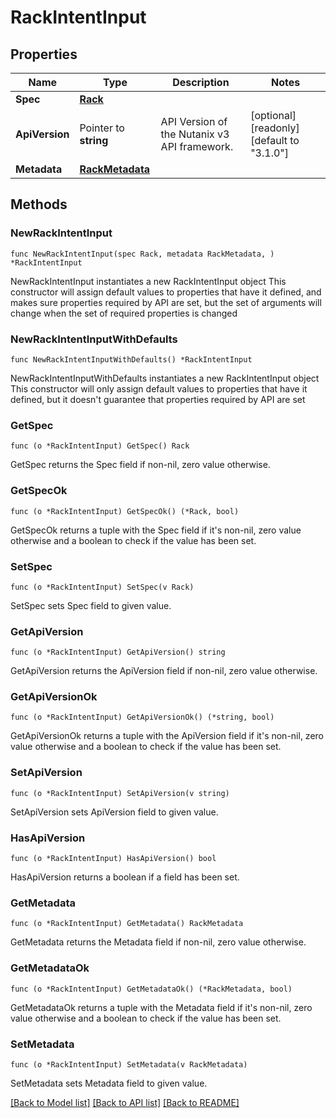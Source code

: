 # RackIntentInput

## Properties

Name | Type | Description | Notes
------------ | ------------- | ------------- | -------------
**Spec** | [**Rack**](Rack.md) |  | 
**ApiVersion** | Pointer to **string** | API Version of the Nutanix v3 API framework. | [optional] [readonly] [default to "3.1.0"]
**Metadata** | [**RackMetadata**](RackMetadata.md) |  | 

## Methods

### NewRackIntentInput

`func NewRackIntentInput(spec Rack, metadata RackMetadata, ) *RackIntentInput`

NewRackIntentInput instantiates a new RackIntentInput object
This constructor will assign default values to properties that have it defined,
and makes sure properties required by API are set, but the set of arguments
will change when the set of required properties is changed

### NewRackIntentInputWithDefaults

`func NewRackIntentInputWithDefaults() *RackIntentInput`

NewRackIntentInputWithDefaults instantiates a new RackIntentInput object
This constructor will only assign default values to properties that have it defined,
but it doesn't guarantee that properties required by API are set

### GetSpec

`func (o *RackIntentInput) GetSpec() Rack`

GetSpec returns the Spec field if non-nil, zero value otherwise.

### GetSpecOk

`func (o *RackIntentInput) GetSpecOk() (*Rack, bool)`

GetSpecOk returns a tuple with the Spec field if it's non-nil, zero value otherwise
and a boolean to check if the value has been set.

### SetSpec

`func (o *RackIntentInput) SetSpec(v Rack)`

SetSpec sets Spec field to given value.


### GetApiVersion

`func (o *RackIntentInput) GetApiVersion() string`

GetApiVersion returns the ApiVersion field if non-nil, zero value otherwise.

### GetApiVersionOk

`func (o *RackIntentInput) GetApiVersionOk() (*string, bool)`

GetApiVersionOk returns a tuple with the ApiVersion field if it's non-nil, zero value otherwise
and a boolean to check if the value has been set.

### SetApiVersion

`func (o *RackIntentInput) SetApiVersion(v string)`

SetApiVersion sets ApiVersion field to given value.

### HasApiVersion

`func (o *RackIntentInput) HasApiVersion() bool`

HasApiVersion returns a boolean if a field has been set.

### GetMetadata

`func (o *RackIntentInput) GetMetadata() RackMetadata`

GetMetadata returns the Metadata field if non-nil, zero value otherwise.

### GetMetadataOk

`func (o *RackIntentInput) GetMetadataOk() (*RackMetadata, bool)`

GetMetadataOk returns a tuple with the Metadata field if it's non-nil, zero value otherwise
and a boolean to check if the value has been set.

### SetMetadata

`func (o *RackIntentInput) SetMetadata(v RackMetadata)`

SetMetadata sets Metadata field to given value.



[[Back to Model list]](../README.md#documentation-for-models) [[Back to API list]](../README.md#documentation-for-api-endpoints) [[Back to README]](../README.md)


